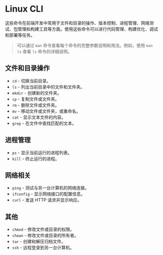 # Linux CLI

这些命令在前端开发中常用于文件和目录的操作、版本控制、进程管理、网络测试、包管理和构建工具等方面。使用这些命令可以进行代码管理、构建优化、调试和部署等任务。

> 可以通过 `man` 命令查看每个命令的完整参数说明和用法。例如，使用 `man ls` 查看 `ls` 命令的详细说明。

## 文件和目录操作

- `cd` - 切换当前目录。
- `ls` - 列出当前目录中的文件和文件夹。
- `mkdir` - 创建新的文件夹。
- `cp` - 复制文件或文件夹。
- `rm` - 删除文件或文件夹。
- `mv` - 移动文件或文件夹，或重命名。
- `cat` - 显示文本文件的内容。
- `grep` - 在文件中查找匹配的文本。

## 进程管理

- `ps` - 显示当前运行的进程列表。
- `kill` - 终止运行的进程。

## 网络相关

- `ping` - 测试与另一台计算机的网络连接。
- `ifconfig` - 显示网络接口的配置信息。
- `curl` - 发送 HTTP 请求并显示响应。

## 其他

- `chmod` - 修改文件或目录的权限。
- `chown` - 修改文件或目录的所有者。
- `tar` - 创建和解压归档文件。
- `ssh` - 远程登录到另一台计算机。

